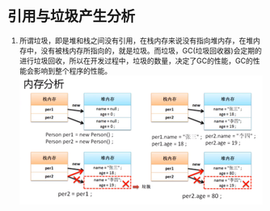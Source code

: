 # 引用与垃圾产生分析
1. 所谓垃圾，即是堆和栈之间没有引用，在栈内存来说没有指向堆内存，在堆内存中，没有被栈内存所指向的，就是垃圾。而垃圾，GC(垃圾回收器)会定期的进行垃圾回收，所以在开发过程中，垃圾的数量，决定了GC的性能，GC的性能会影响到整个程序的性能。
![](https://github.com/hjj5258/Java/blob/master/JavaSE/img/StackAnalysis03.png)
